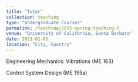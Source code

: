 ```yaml
---
title: "Tutor"
collection: teaching
type: "Undergraduate Courses"
permalink: /teaching/2015-spring-teaching-3
venue: "University of California, Santa Barbara"
date: 2021-01-01
location: "City, Country"
---
```


Engineering Mechanics: Vibrations (ME 163)

Control System Design (ME 155a)

